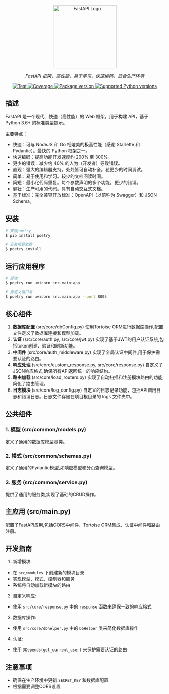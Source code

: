 <p align="center">
  <a href="https://fastapi.tiangolo.com" target="blank"><img src="https://fastapi.tiangolo.com/img/logo-margin/logo-teal.png" width="200" alt="FastAPI Logo" /></a>
</p>

[circleci-image]: https://img.shields.io/circleci/build/github/tiangolo/fastapi/master?token=abc123def456
[circleci-url]: https://circleci.com/gh/tiangolo/fastapi

<p align="center">
    <em>FastAPI 框架，高性能，易于学习，快速编码，适合生产环境</em>
</p>

<p align="center">
   <a href="https://github.com/tiangolo/fastapi/actions?query=workflow%3ATest+event%3Apush+branch%3Amaster" target="_blank">
        <img src="https://github.com/tiangolo/fastapi/workflows/Test/badge.svg?event=push&amp;branch=master" alt="Test">
    </a>
    <a href="https://codecov.io/gh/tiangolo/fastapi" target="_blank">
        <img src="https://img.shields.io/codecov/c/github/tiangolo/fastapi?color=%2334D058" alt="Coverage">
    </a>
    <a href="https://pypi.org/project/fastapi" target="_blank">
        <img src="https://img.shields.io/pypi/v/fastapi?color=%2334D058&label=pypi%20package" alt="Package version">
    </a>
    <a href="https://pypi.org/project/fastapi" target="_blank">
        <img src="https://img.shields.io/pypi/pyversions/fastapi.svg?color=%2334D058" alt="Supported Python versions">
    </a>
</p>

## 描述

FastAPI 是一个现代、快速（高性能）的 Web 框架，用于构建 API，基于 Python 3.6+ 的标准类型提示。

主要特点：

* 快速：可与 NodeJS 和 Go 相媲美的极高性能（感谢 Starlette 和 Pydantic）。最快的 Python 框架之一。
* 快速编码：提高功能开发速度约 200% 至 300%。
* 更少的错误：减少约 40% 的人为（开发者）导致错误。
* 直观：强大的编辑器支持。处处皆可自动补全。花更少的时间调试。
* 简单：易于使用和学习。较少的文档阅读时间。
* 简短：最小化代码重复。每个参数声明的多个功能。更少的错误。
* 健壮：生产可用的代码。具有自动交互式文档。
* 基于标准：完全兼容开放标准：OpenAPI（以前称为 Swagger）和 JSON Schema。

## 安装

```bash
# 安装poetry
$ pip install poetry

# 安装项目依赖
$ poetry install
```

## 运行应用程序

```bash
# 启动
$ poetry run uvicorn src.main:app

# 自定义端口号
$ poetry run uvicorn src.main:app --port 8005
```

## 核心组件
1. **数据库配置** (src/core/dbConfig.py)
   使用Tortoise ORM进行数据库操作,配置文件定义了数据库连接和模型加载。
2. **认证** (src/core/auth.py, src/core/jwt.py)
   实现了基于JWT的用户认证系统,包括token创建、验证和刷新功能。
3. **中间件** (src/core/auth_middleware.py)
   实现了全局认证中间件,用于保护需要认证的路由。
4. **响应处理** (src/core/custom_response.py, src/core/response.py)
   自定义了JSON响应格式,确保所有API返回统一的响应结构。
5. **路由加载** (src/core/load_routers.py)
   实现了自动扫描和注册模块路由的功能,简化了路由管理。
6. **日志模块** (src/core/log_config.py)
   自定义的日志记录功能，包括API调用日志和错误日志。日志文件存储在项目根目录的 logs 文件夹中。


## 公共组件

### 1. 模型 (src/common/models.py)

定义了通用的数据库模型基类。

### 2. 模式 (src/common/schemas.py)

定义了通用的Pydantic模型,如响应模型和分页查询模型。

### 3. 服务 (src/common/service.py)

提供了通用的服务类,实现了基础的CRUD操作。

## 主应用 (src/main.py)

配置了FastAPI应用,包括CORS中间件、Tortoise ORM集成、认证中间件和路由注册。

## 开发指南

1. 新增模块:
- 在 `src/modules` 下创建新的模块目录
- 实现模型、模式、控制器和服务
- 系统将自动加载新模块的路由

2. 自定义响应:
- 使用 `src/core/response.py` 中的 `response` 函数来确保一致的响应格式

3. 数据库操作:
- 使用 `src/core/dbhelper.py` 中的 `DbHelper` 类来简化数据库操作

4. 认证:
- 使用 `@Depends(get_current_user)` 来保护需要认证的路由


## 注意事项

- 确保在生产环境中更新 `SECRET_KEY` 和数据库配置
- 根据需要调整CORS设置